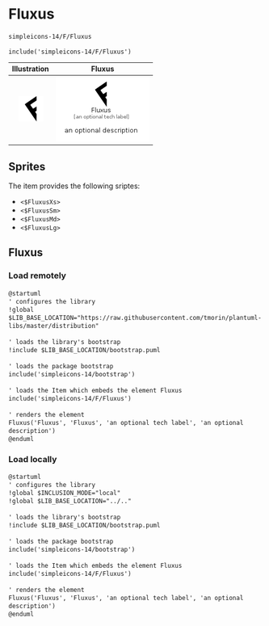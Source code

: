 # Fluxus


```text
simpleicons-14/F/Fluxus
```

```text
include('simpleicons-14/F/Fluxus')
```



| Illustration | Fluxus |
| :---: | :---: |
| ![illustration for Illustration](../../simpleicons-14/F/Fluxus.png) | ![illustration for Fluxus](../../simpleicons-14/F/Fluxus.Local.png) |



## Sprites
The item provides the following sriptes:

- `<$FluxusXs>`
- `<$FluxusSm>`
- `<$FluxusMd>`
- `<$FluxusLg>`





## Fluxus

### Load remotely
```plantuml
@startuml
' configures the library
!global $LIB_BASE_LOCATION="https://raw.githubusercontent.com/tmorin/plantuml-libs/master/distribution"

' loads the library's bootstrap
!include $LIB_BASE_LOCATION/bootstrap.puml

' loads the package bootstrap
include('simpleicons-14/bootstrap')

' loads the Item which embeds the element Fluxus
include('simpleicons-14/F/Fluxus')

' renders the element
Fluxus('Fluxus', 'Fluxus', 'an optional tech label', 'an optional description')
@enduml
```

### Load locally
```plantuml
@startuml
' configures the library
!global $INCLUSION_MODE="local"
!global $LIB_BASE_LOCATION="../.."

' loads the library's bootstrap
!include $LIB_BASE_LOCATION/bootstrap.puml

' loads the package bootstrap
include('simpleicons-14/bootstrap')

' loads the Item which embeds the element Fluxus
include('simpleicons-14/F/Fluxus')

' renders the element
Fluxus('Fluxus', 'Fluxus', 'an optional tech label', 'an optional description')
@enduml
```

